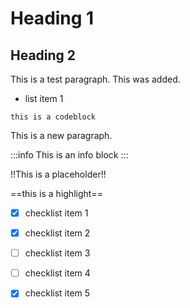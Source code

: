 # Heading 1

## Heading 2

This is a test paragraph. This was added.

- list item 1

```
this is a codeblock
```

This is a new paragraph.

:::info
This is an info block
:::

!!This is a placeholder!!

==this is a highlight==

- [x] checklist item 1
- [x] checklist item 2
- [ ] checklist item 3
- [ ] checklist item 4
- [x] checklist item 5


